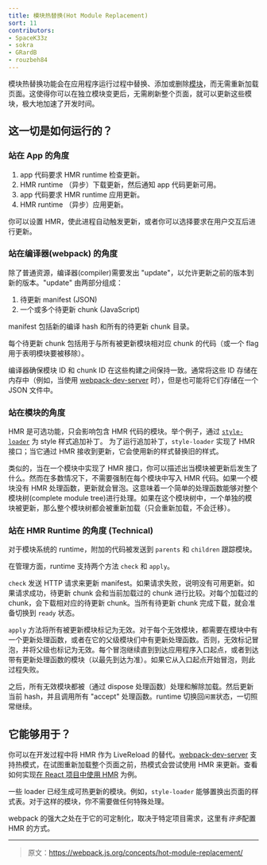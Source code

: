 ```yaml
---
title: 模块热替换(Hot Module Replacement)
sort: 11
contributors:
- SpaceK33z
- sokra
- GRardB
- rouzbeh84
---
```


模块热替换功能会在应用程序运行过程中替换、添加或删除[模块](/concepts/modules/)，而无需重新加载页面。这使得你可以在独立模块变更后，无需刷新整个页面，就可以更新这些模块，极大地加速了开发时间。


## 这一切是如何运行的？

### 站在 App 的角度

1. app 代码要求 HMR runtime 检查更新。
2. HMR runtime （异步）下载更新，然后通知 app 代码更新可用。
3. app 代码要求 HMR runtime 应用更新。
4. HMR runtime （异步）应用更新。

你可以设置 HMR，使此进程自动触发更新，或者你可以选择要求在用户交互后进行更新。


### 站在编译器(webpack) 的角度

除了普通资源，编译器(compiler)需要发出 "update"，以允许更新之前的版本到新的版本。"update" 由两部分组成：

1. 待更新 manifest (JSON)
2. 一个或多个待更新 chunk (JavaScript)

manifest 包括新的编译 hash 和所有的待更新 chunk 目录。

每个待更新 chunk 包括用于与所有被更新模块相对应 chunk 的代码（或一个 flag 用于表明模块要被移除）。

编译器确保模块 ID 和 chunk ID 在这些构建之间保持一致。通常将这些 ID 存储在内存中（例如，当使用 [webpack-dev-server](/configuration/dev-server/) 时），但是也可能将它们存储在一个 JSON 文件中。


### 站在模块的角度

HMR 是可选功能，只会影响包含 HMR 代码的模块。举个例子，通过 [`style-loader`](https://github.com/webpack/style-loader) 为 style 样式追加补丁。
为了运行追加补丁，`style-loader` 实现了 HMR 接口；当它通过 HMR 接收到更新，它会使用新的样式替换旧的样式。

类似的，当在一个模块中实现了 HMR 接口，你可以描述出当模块被更新后发生了什么。然而在多数情况下，不需要强制在每个模块中写入 HMR 代码。如果一个模块没有 HMR 处理函数，更新就会冒泡。这意味着一个简单的处理函数能够对整个模块树(complete module tree)进行处理。如果在这个模块树中，一个单独的模块被更新，那么整个模块树都会被重新加载（只会重新加载，不会迁移）。


### 站在 HMR Runtime 的角度 (Technical)

对于模块系统的 runtime，附加的代码被发送到 `parents` 和 `children` 跟踪模块。

在管理方面，runtime 支持两个方法 `check` 和 `apply`。

`check` 发送 HTTP 请求来更新 manifest。如果请求失败，说明没有可用更新。如果请求成功，待更新 chunk 会和当前加载过的 chunk 进行比较。对每个加载过的 chunk，会下载相对应的待更新 chunk。当所有待更新 chunk 完成下载，就会准备切换到 `ready` 状态。

`apply` 方法将所有被更新模块标记为无效。对于每个无效模块，都需要在模块中有一个更新处理函数，或者在它的父级模块们中有更新处理函数。否则，无效标记冒泡，并将父级也标记为无效。每个冒泡继续直到到达应用程序入口起点，或者到达带有更新处理函数的模块（以最先到达为准）。如果它从入口起点开始冒泡，则此过程失败。

之后，所有无效模块都被（通过 dispose 处理函数）处理和解除加载。然后更新当前 hash，并且调用所有 "accept" 处理函数。runtime 切换回`闲置`状态，一切照常继续。


## 它能够用于？

你可以在开发过程中将 HMR 作为 LiveReload 的替代。[webpack-dev-server](/configuration/dev-server/) 支持热模式，在试图重新加载整个页面之前，热模式会尝试使用 HMR 来更新。查看如何实现[在 React 项目中使用 HMR](/guides/hmr-react) 为例。


一些 loader 已经生成可热更新的模块。例如，`style-loader` 能够置换出页面的样式表。对于这样的模块，你不需要做任何特殊处理。

webpack 的强大之处在于它的可定制化，取决于特定项目需求，这里有*许多*配置 HMR 的方式。

***

> 原文：https://webpack.js.org/concepts/hot-module-replacement/
